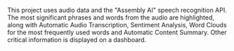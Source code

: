 This project uses audio data and the "Assembly AI" speech recognition API. 
The most significant phrases and words from the audio are highlighted, along with Automatic Audio Transcription, Sentiment Analysis, Word Clouds for the most frequently used words and Automatic Content Summary. 
Other critical information is displayed on a dashboard.
